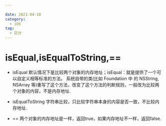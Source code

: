 ```yaml
---
 
date: 2021-04-10
category:
  - iOS
tag: 
  - 区分
---
```


# isEqual,isEqualToString,==

- isEqual
默认情况下是比较两个对象的内存地址；isEqual：就是提供了一个可以自定义相等标准的方法。
系统自带的类(比如 Foundation 中 的 NSString, NSArray 等)重写了这个方法，改变了这个方法的判断规则，一般改为比较两个对象的内容，不是内存地址.

- isEqualToString
字符串比较，只比较字符串本身的内容是否一致，不比较内存地址.

- ==
两个对象的内存地址是一样，返回true，如果内存地址不一样，返回false.
